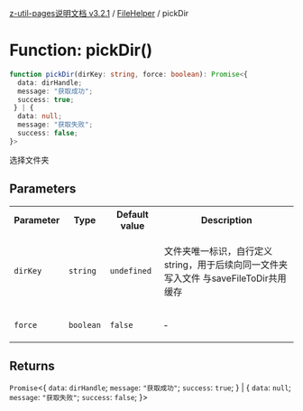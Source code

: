 [z-util-pages说明文档 v3.2.1](../../../README.md) / [FileHelper](../README.md) / pickDir

# Function: pickDir()

```ts
function pickDir(dirKey: string, force: boolean): Promise<{
  data: dirHandle;
  message: "获取成功";
  success: true;
 } | {
  data: null;
  message: "获取失败";
  success: false;
}>
```

选择文件夹

## Parameters

<table>
<tr>
<th>Parameter</th>
<th>Type</th>
<th>Default value</th>
<th>Description</th>
</tr>
<tr>
<td>

`dirKey`

</td>
<td>

`string`

</td>
<td>

`undefined`

</td>
<td>

文件夹唯一标识，自行定义string，用于后续向同一文件夹写入文件
与saveFileToDir共用缓存

</td>
</tr>
<tr>
<td>

`force`

</td>
<td>

`boolean`

</td>
<td>

`false`

</td>
<td>

&hyphen;

</td>
</tr>
</table>

## Returns

`Promise`\<\{
  `data`: `dirHandle`;
  `message`: `"获取成功"`;
  `success`: `true`;
 \} \| \{
  `data`: `null`;
  `message`: `"获取失败"`;
  `success`: `false`;
 \}\>
